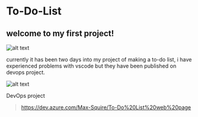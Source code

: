 # To-Do-List
## welcome to my first project!
![alt text](https://media4.giphy.com/media/igi0dS20WxPJvroIgW/200.gif)
<p>currently it has been two days into my project of making a to-do list, i have experienced problems with vscode but they have been published on devops project.</p>

![alt text](https://sismo.app/wp-content/uploads/2019/02/under-construction-gif-11.gif)

<p>DevOps project</p>

> <https://dev.azure.com/Max-Squire/To-Do%20List%20web%20page>